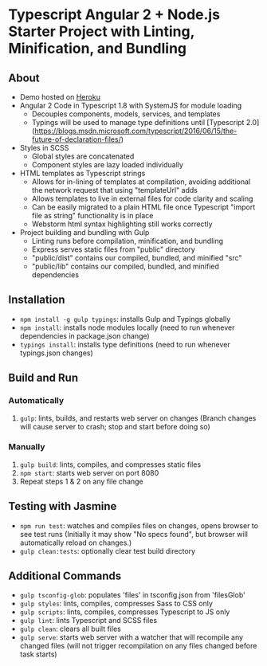 # Typescript Angular 2 + Node.js Starter Project with Linting, Minification, and Bundling

## About
* Demo hosted on [Heroku](https://tour-of-heroes-typescript.herokuapp.com/)
* Angular 2 Code in Typescript 1.8 with SystemJS for module loading
    * Decouples components, models, services, and templates
    * Typings will be used to manage type definitions until [Typescript 2.0]
    (https://blogs.msdn.microsoft.com/typescript/2016/06/15/the-future-of-declaration-files/)
* Styles in SCSS
    * Global styles are concatenated
    * Component styles are lazy loaded individually
* HTML templates as Typescript strings
    * Allows for in-lining of templates at compilation, avoiding additional the network request that using "templateUrl" adds
    * Allows templates to live in external files for code clarity and scaling
    * Can be easily migrated to a plain HTML file once Typescript "import file as string" functionality is in place
    * Webstorm html syntax highlighting still works correctly
* Project building and bundling with Gulp
    * Linting runs before compilation, minification, and bundling
    * Express serves static files from "public" directory
    * "public/dist" contains our compiled, bundled, and minified "src"
    * "public/lib" contains our compiled, bundled, and minified dependencies

## Installation
* `npm install -g gulp typings`: installs Gulp and Typings globally
* `npm install`: installs node modules locally
    (need to run whenever dependencies in package.json change)
* `typings install`: installs type definitions
    (need to run whenever typings.json changes)

## Build and Run
### Automatically
1. `gulp`: lints, builds, and restarts web server on changes
    (Branch changes will cause server to crash; stop and start before doing so)

### Manually
1. `gulp build`: lints, compiles, and compresses static files
2. `npm start`: starts web server on port 8080
3. Repeat steps 1 & 2 on any file change

## Testing with Jasmine
* `npm run test`: watches and compiles files on changes, opens browser to see test runs
    (Initially it may show "No specs found", but browser will automatically reload on changes.)
* `gulp clean:tests`: optionally clear test build directory

## Additional Commands
* `gulp tsconfig-glob`: populates 'files' in tsconfig.json from 'filesGlob'
* `gulp styles`: lints, compiles, compresses Sass to CSS only
* `gulp scripts`: lints, compiles, compresses Typescript to JS only
* `gulp lint`: lints Typescript and SCSS files
* `gulp clean`: clears all built files
* `gulp serve`: starts web server with a watcher that will recompile any changed files
    (will not trigger recompilation on any files changed before task starts)